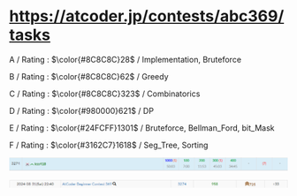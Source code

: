 # https://atcoder.jp/contests/abc369/tasks

A / Rating : $\color{#8C8C8C}28$ / Implementation, Bruteforce

B / Rating : $\color{#8C8C8C}62$ / Greedy

C / Rating : $\color{#8C8C8C}323$ / Combinatorics

D / Rating : $\color{#980000}621$ / DP

E / Rating : $\color{#24FCFF}1301$ / Bruteforce, Bellman_Ford, bit_Mask

F / Rating : $\color{#3162C7}1618$ / Seg_Tree, Sorting

![My Image](https://github.com/kss418/Atcoder/blob/main/ABC/Images/Standings/369.png)

![My Image](https://github.com/kss418/Atcoder/blob/main/ABC/Images/Performance/369.png)
